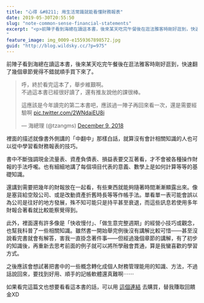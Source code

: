 ```yaml
---
title: "心得 &#8211; 用生活常識就能看懂財務報表"
date: 2019-05-30T20:55:50
slug: "note-common-sense-financial-statements"
excerpt: "<p>前陣子看到海總在讀這本書，後來某天吃完午餐後在逛法雅客時剛好逛到，快速翻了幾個章節覺得不錯就順手買下來了。 裡&#8230;</p>
"
feature_image: img_0009-e1559367898572.jpg
guid: "http://blog.wildsky.cc/?p=975"
---
```

前陣子看到海總在讀這本書，後來某天吃完午餐後在逛法雅客時剛好逛到，快速翻了幾個章節覺得不錯就順手買下來了。

> 呼，終於看完這本了，舉步維艱啊。  
> 不過這本書已經很好讀了，還有推友說他的課很棒。  
>   
> 這應該是今年讀完的第二本書吧，應該過一陣子再回來看一次，還是需要經驗啊 [pic.twitter.com/2WNdaiEU8i](https://t.co/2WNdaiEU8i)
> 
> — 海總理 (@tzangms) [December 9, 2018](https://twitter.com/tzangms/status/1071802849800024064?ref_src=twsrc%5Etfw)

裡面的描述就像書外側講的「中翻中」那樣白話，就算沒有會計相關知識的人也可以從中學習看財務報表的技巧。

書中不斷強調現金流量表、資產負債表、損益表要交互著看，才不會被各種操作財報的手法呼嚨。也有細細地講了每個項目代表的意義、數學上是如何計算等等的基礎知識。

還講到需要把幾年的財報放在一起看，有些東西就能夠隨著時間漸漸顯露出來。像是塞貨給空殼公司、或是改動資產折舊時長等等作帳手法。單看單一表可能會誤以為公司是往好的地方發展，殊不知可能只是持平甚至衰退，而這些訊息若使用多年財報合著看就比較能察覺得到。

此外，裡面還有許多像是「快收慢付」、「做生意完整週期」的經營小技巧或觀念，也幫我科普了一些相關知識。雖然書一開始舉完例後沒有講解比較可惜——甚至沒說看完書就會有解答，害我一直掛念著件事——但經過幾個章節的講解，有了初步的知識後，再重新去思考前面的例子就可以將所學融會貫通，算是我蠻喜歡的學習方式。

之後應該會想試著把書中的一些概念轉化成個人財務管理能用的知識、方法，不過話說回來，要找到好用、順手的記帳軟體還真難啊⋯⋯

如果看完這篇文也想要看看這本書的話，可以用 [這個連結](https://www.books.com.tw/exep/assp.php/wildsky/products/0010704573?utm_source=wildsky&utm_medium=ap-books&utm_content=recommend&utm_campaign=ap-201907) 去購買，替我賺取回饋金XD